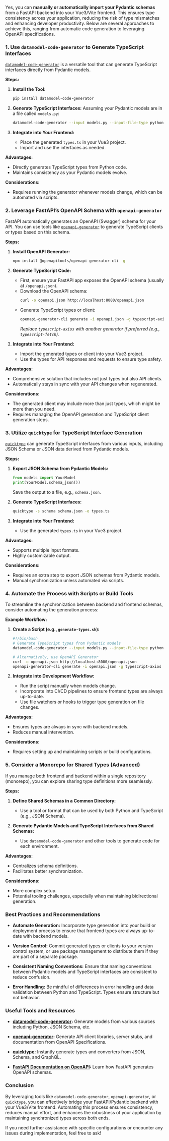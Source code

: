 Yes, you can **manually or automatically import your Pydantic schemas** from a FastAPI backend into your Vue3/Vite frontend. This ensures type consistency across your application, reducing the risk of type mismatches and enhancing developer productivity. Below are several approaches to achieve this, ranging from automatic code generation to leveraging OpenAPI specifications.

### **1. Use `datamodel-code-generator` to Generate TypeScript Interfaces**

[`datamodel-code-generator`](https://github.com/koxudaxi/datamodel-code-generator) is a versatile tool that can generate TypeScript interfaces directly from Pydantic models.

**Steps:**

1. **Install the Tool:**

   ```bash
   pip install datamodel-code-generator
   ```

2. **Generate TypeScript Interfaces:**
   Assuming your Pydantic models are in a file called `models.py`:

   ```bash
   datamodel-code-generator --input models.py --input-file-type python --output types.ts
   ```

3. **Integrate into Your Frontend:**
   - Place the generated `types.ts` in your Vue3 project.
   - Import and use the interfaces as needed.

**Advantages:**

- Directly generates TypeScript types from Python code.
- Maintains consistency as your Pydantic models evolve.

**Considerations:**

- Requires running the generator whenever models change, which can be automated via scripts.

### **2. Leverage FastAPI’s OpenAPI Schema with `openapi-generator`**

FastAPI automatically generates an OpenAPI (Swagger) schema for your API. You can use tools like [`openapi-generator`](https://openapi-generator.tech/) to generate TypeScript clients or types based on this schema.

**Steps:**

1. **Install OpenAPI Generator:**

   ```bash
   npm install @openapitools/openapi-generator-cli -g
   ```

2. **Generate TypeScript Code:**

   - First, ensure your FastAPI app exposes the OpenAPI schema (usually at `/openapi.json`).
   - Download the OpenAPI schema:
     ```bash
     curl -o openapi.json http://localhost:8000/openapi.json
     ```
   - Generate TypeScript types or client:
     ```bash
     openapi-generator-cli generate -i openapi.json -g typescript-axios -o ./generated
     ```
     _Replace `typescript-axios` with another generator if preferred (e.g., `typescript-fetch`)._

3. **Integrate into Your Frontend:**
   - Import the generated types or client into your Vue3 project.
   - Use the types for API responses and requests to ensure type safety.

**Advantages:**

- Comprehensive solution that includes not just types but also API clients.
- Automatically stays in sync with your API changes when regenerated.

**Considerations:**

- The generated client may include more than just types, which might be more than you need.
- Requires managing the OpenAPI generation and TypeScript client generation steps.

### **3. Utilize `quicktype` for TypeScript Interface Generation**

[`quicktype`](https://quicktype.io/) can generate TypeScript interfaces from various inputs, including JSON Schema or JSON data derived from Pydantic models.

**Steps:**

1. **Export JSON Schema from Pydantic Models:**

   ```python
   from models import YourModel
   print(YourModel.schema_json())
   ```

   Save the output to a file, e.g., `schema.json`.

2. **Generate TypeScript Interfaces:**

   ```bash
   quicktype -s schema schema.json -o types.ts
   ```

3. **Integrate into Your Frontend:**
   - Use the generated `types.ts` in your Vue3 project.

**Advantages:**

- Supports multiple input formats.
- Highly customizable output.

**Considerations:**

- Requires an extra step to export JSON schemas from Pydantic models.
- Manual synchronization unless automated via scripts.

### **4. Automate the Process with Scripts or Build Tools**

To streamline the synchronization between backend and frontend schemas, consider automating the generation process:

**Example Workflow:**

1. **Create a Script (e.g., `generate-types.sh`):**

   ```bash
   #!/bin/bash
   # Generate TypeScript types from Pydantic models
   datamodel-code-generator --input models.py --input-file-type python --output ../frontend/src/types.ts

   # Alternatively, use OpenAPI Generator
   curl -o openapi.json http://localhost:8000/openapi.json
   openapi-generator-cli generate -i openapi.json -g typescript-axios -o ../frontend/src/generated
   ```

2. **Integrate into Development Workflow:**
   - Run the script manually when models change.
   - Incorporate into CI/CD pipelines to ensure frontend types are always up-to-date.
   - Use file watchers or hooks to trigger type generation on file changes.

**Advantages:**

- Ensures types are always in sync with backend models.
- Reduces manual intervention.

**Considerations:**

- Requires setting up and maintaining scripts or build configurations.

### **5. Consider a Monorepo for Shared Types (Advanced)**

If you manage both frontend and backend within a single repository (monorepo), you can explore sharing type definitions more seamlessly.

**Steps:**

1. **Define Shared Schemas in a Common Directory:**

   - Use a tool or format that can be used by both Python and TypeScript (e.g., JSON Schema).

2. **Generate Pydantic Models and TypeScript Interfaces from Shared Schemas:**
   - Use `datamodel-code-generator` and other tools to generate code for each environment.

**Advantages:**

- Centralizes schema definitions.
- Facilitates better synchronization.

**Considerations:**

- More complex setup.
- Potential tooling challenges, especially when maintaining bidirectional generation.

### **Best Practices and Recommendations**

- **Automate Generation:** Incorporate type generation into your build or deployment process to ensure that frontend types are always up-to-date with backend models.
- **Version Control:** Commit generated types or clients to your version control system, or use package management to distribute them if they are part of a separate package.

- **Consistent Naming Conventions:** Ensure that naming conventions between Pydantic models and TypeScript interfaces are consistent to reduce confusion.

- **Error Handling:** Be mindful of differences in error handling and data validation between Python and TypeScript. Types ensure structure but not behavior.

### **Useful Tools and Resources**

- **[datamodel-code-generator](https://github.com/koxudaxi/datamodel-code-generator):** Generate models from various sources including Python, JSON Schema, etc.
- **[openapi-generator](https://openapi-generator.tech/):** Generate API client libraries, server stubs, and documentation from OpenAPI Specifications.

- **[quicktype](https://quicktype.io/):** Instantly generate types and converters from JSON, Schema, and GraphQL.

- **[FastAPI Documentation on OpenAPI](https://fastapi.tiangolo.com/tutorial/schema-extra-example/#additional-examples):** Learn how FastAPI generates OpenAPI schemas.

### **Conclusion**

By leveraging tools like `datamodel-code-generator`, `openapi-generator`, or `quicktype`, you can effectively bridge your FastAPI/Pydantic backend with your Vue3/Vite frontend. Automating this process ensures consistency, reduces manual effort, and enhances the robustness of your application by maintaining synchronized types across both ends.

If you need further assistance with specific configurations or encounter any issues during implementation, feel free to ask!

